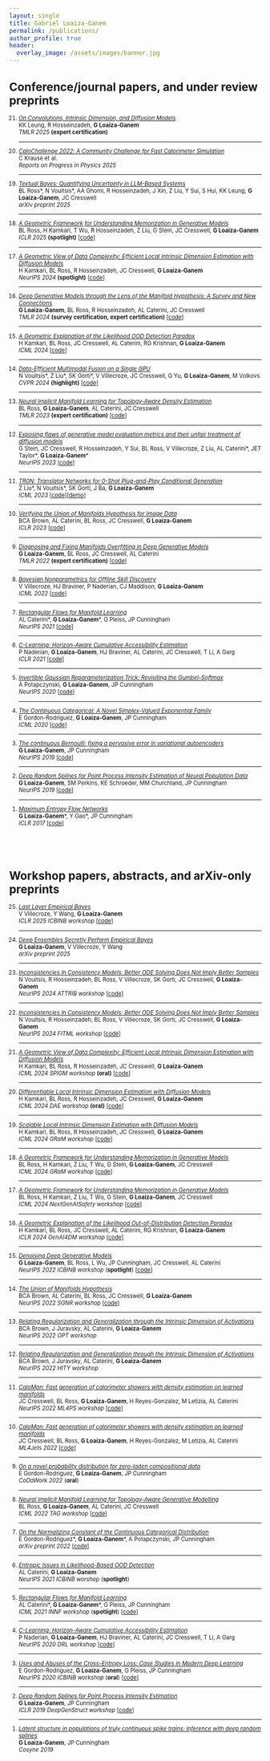 ```yaml
---
layout: single
title: Gabriel Loaiza-Ganem
permalink: /publications/
author_profile: true
header:
  overlay_image: /assets/images/banner.jpg
---
```

<div style="font-size: 0.8em;">

<h1>Conference/journal papers, and under review preprints</h1>

<ol reversed>

  <li>
    <a href="https://arxiv.org/pdf/2506.20705"><em>On Convolutions, Intrinsic Dimension, and Diffusion Models</em></a><br>
    KK Leung, R Hosseinzadeh, <strong>G Loaiza-Ganem</strong><br>
    <em>TMLR 2025</em> <strong>(expert certification)</strong>
  </li>
  <hr>
  
  <li>
    <a href="https://arxiv.org/pdf/2410.21611"><em>CaloChallenge 2022: A Community Challenge for Fast Calorimeter Simulation</em></a><br>
    C Krause et al.<br>
    <em>Reports on Progress in Physics 2025</em>
  </li>
  <hr>

  <li>
    <a href="https://arxiv.org/pdf/2506.10060"><em>Textual Bayes: Quantifying Uncertainty in LLM-Based Systems</em></a><br>
    BL Ross*, N Vouitsis*, AA Ghomi, R Hosseinzadeh, J Xin, Z Liu, Y Sui, S Hui, KK Leung, <strong>G Loaiza-Ganem</strong>, JC Cresswell<br>
    <em>arXiv preprint 2025</em>
  </li>
  <hr>

  <li>
    <a href="https://arxiv.org/pdf/2411.00113"><em>A Geometric Framework for Understanding Memorization in Generative Models</em></a><br>
    BL Ross, H Kamkari, T Wu, R Hosseinzadeh, Z Liu, G Stein, JC Cresswell, <strong>G Loaiza-Ganem</strong><br>
    <em>ICLR 2025</em> <strong>(spotlight)</strong> [<a href="https://github.com/layer6ai-labs/diffusion_memorization/">code</a>]
  </li>
  <hr>
  
  <li>
    <a href="https://arxiv.org/pdf/2406.03537"><em>A Geometric View of Data Complexity: Efficient Local Intrinsic Dimension Estimation with Diffusion Models</em></a><br>
    H Kamkari, BL Ross, R Hosseinzadeh, JC Cresswell, <strong>G Loaiza-Ganem</strong><br>
    <em>NeurIPS 2024</em> <strong>(spotlight)</strong> [<a href="https://github.com/layer6ai-labs/flipd">code</a>]
  </li>
  <hr>
  
  <li>
    <a href="https://arxiv.org/pdf/2404.02954"><em>Deep Generative Models through the Lens of the Manifold Hypothesis: A Survey and New Connections</em></a><br>
    <strong>G Loaiza-Ganem</strong>, BL Ross, R Hosseinzadeh, AL Caterini, JC Cresswell<br>
    <em>TMLR 2024</em> <strong>(survey certification, expert certification)</strong> [<a href="https://github.com/layer6ai-labs/dgm_manifold_survey">code</a>]
  </li>
  <hr>
  
  <li>
    <a href="https://arxiv.org/pdf/2403.18910"><em>A Geometric Explanation of the Likelihood OOD Detection Paradox</em></a><br>
    H Kamkari, BL Ross, JC Cresswell, AL Caterini, RG Krishnan, <strong>G Loaiza-Ganem</strong><br>
    <em>ICML 2024</em> [<a href="https://github.com/layer6ai-labs/dgm_ood_detection">code</a>]
  </li>
  <hr>
  
  <li>
    <a href="https://arxiv.org/pdf/2312.10144"><em>Data-Efficient Multimodal Fusion on a Single GPU</em></a><br>
    N Vouitsis*, Z Liu*, SK Gorti*, V Villecroze, JC Cresswell, G Yu, <strong>G Loaiza-Ganem</strong>, M Volkovs<br>
    <em>CVPR 2024</em> <strong>(highlight)</strong> [<a href="https://github.com/layer6ai-labs/fusemix">code</a>]
  </li>
  <hr>
  
  <li>
    <a href="https://arxiv.org/pdf/2206.11267"><em>Neural Implicit Manifold Learning for Topology-Aware Density Estimation</em></a><br>
    BL Ross, <strong>G Loaiza-Ganem</strong>, AL Caterini, JC Cresswell<br>
    <em>TMLR 2023</em> <strong>(expert certification)</strong> [<a href="https://github.com/layer6ai-labs/implicit-manifolds">code</a>]
  </li>
  <hr>
  
  <li>
    <a href="https://arxiv.org/pdf/2306.04675.pdf"><em>Exposing flaws of generative model evaluation metrics and their unfair treatment of diffusion models</em></a><br>
    G Stein, JC Cresswell, R Hosseinzadeh, Y Sui, BL Ross, V Villecroze, Z Liu, AL Caterini*, JET Taylor*, <strong>G Loaiza-Ganem</strong>*<br>
    <em>NeurIPS 2023</em> [<a href="https://github.com/layer6ai-labs/dgm-eval">code</a>]
  </li>
  <hr>
  
  <li>
    <a href="https://arxiv.org/pdf/2304.13742.pdf"><em>TR0N: Translator Networks for 0-Shot Plug-and-Play Conditional Generation</em></a><br>
    Z Liu*, N Vouitsis*, SK Gorti, J Ba, <strong>G Loaiza-Ganem</strong><br>
    <em>ICML 2023</em> [<a href="https://github.com/layer6ai-labs/tr0n">code</a>][<a href="https://huggingface.co/spaces/Layer6/TR0N">demo</a>]
  </li>
  <hr>
  
  <li>
    <a href="https://openreview.net/pdf?id=Rvee9CAX4fi"><em>Verifying the Union of Manifolds Hypothesis for Image Data</em></a><br>
    BCA Brown, AL Caterini, BL Ross, JC Cresswell, <strong>G Loaiza-Ganem</strong><br>
    <em>ICLR 2023</em> [<a href="https://github.com/layer6ai-labs/UoMH">code</a>]
  </li>
  <hr>
  
  <li>
    <a href="https://arxiv.org/pdf/2204.07172.pdf"><em>Diagnosing and Fixing Manifolds Overfitting in Deep Generative Models</em></a><br>
    <strong>G Loaiza-Ganem</strong>, BL Ross, JC Cresswell, AL Caterini<br>
    <em>TMLR 2022</em> <strong>(expert certification)</strong> [<a href="https://github.com/layer6ai-labs/two_step_zoo">code</a>]
  </li>
  <hr>
  
  <li>
    <a href="https://proceedings.mlr.press/v162/villecroze22a/villecroze22a.pdf"><em>Bayesian Nonparametrics for Offline Skill Discovery</em></a><br>
    V Villecroze, HJ Braviner, P Naderian, CJ Maddison, <strong>G Loaiza-Ganem</strong><br>
    <em>ICML 2022</em> [<a href="https://github.com/layer6ai-labs/BNPO">code</a>]
  </li>
  <hr>
  
  <li>
    <a href="https://arxiv.org/pdf/2106.01413.pdf"><em>Rectangular Flows for Manifold Learning</em></a><br>
    AL Caterini*, <strong>G Loaiza-Ganem</strong>*, G Pleiss, JP Cunningham<br>
    <em>NeurIPS 2021</em> [<a href="https://github.com/layer6ai-labs/rectangular-flows">code</a>]
  </li>
  <hr>
  
  <li>
    <a href="https://arxiv.org/pdf/2011.12363.pdf"><em>C-Learning: Horizon-Aware Cumulative Accessibility Estimation</em></a><br>
    P Naderian, <strong>G Loaiza-Ganem</strong>,  HJ Braviner, AL Caterini, JC Cresswell, T Li, A Garg<br>
    <em>ICLR 2021</em> [<a href="https://github.com/layer6ai-labs/CAE">code</a>]
  </li>
  <hr>
  
  <li>
    <a href="https://arxiv.org/pdf/1912.09588.pdf"><em>Invertible Gaussian Reparameterization Trick: Revisiting the Gumbel-Softmax</em></a><br>
    A Potapczynski, <strong>G Loaiza-Ganem</strong>, JP Cunningham<br>
    <em>NeurIPS 2020</em> [<a href="https://github.com/cunningham-lab/igr">code</a>]
  </li>
  <hr>
  
  <li>
    <a href="https://arxiv.org/pdf/2002.08563.pdf"><em>The Continuous Categorical: A Novel Simplex-Valued Exponential Family</em></a><br>
    E Gordon-Rodriguez, <strong>G Loaiza-Ganem</strong>, JP Cunningham<br>
    <em>ICML 2020</em> [<a href="https://github.com/cunningham-lab/cb_and_cc">code</a>]
  </li>
  <hr>
  
  <li>
    <a href="https://proceedings.neurips.cc/paper/2019/hash/f82798ec8909d23e55679ee26bb26437-Abstract.html"><em>The continuous Bernoulli: fixing a pervasive error in variational autoencoders</em></a><br>
    <strong>G Loaiza-Ganem</strong>, JP Cunningham<br>
    <em>NeurIPS 2019</em> [<a href="https://github.com/cunningham-lab/cb_and_cc">code</a>]
  </li>
  <hr>
  
  <li>
    <a href="https://proceedings.neurips.cc/paper_files/paper/2019/hash/d26e5e36c1b0b620407eadabb6c0c5c2-Abstract.html"><em>Deep Random Splines for Point Process Intensity Estimation of Neural Population Data</em></a><br>
    <strong>G Loaiza-Ganem</strong>, SM Perkins, KE Schroeder, MM Churchland, JP Cunningham<br>
    <em>NeurIPS 2019</em> [<a href="https://github.com/cunningham-lab/drs">code</a>]
  </li>
  <hr>
  
  <li>
    <a href="https://arxiv.org/pdf/1701.03504.pdf"><em>Maximum Entropy Flow Networks</em></a><br>
    <strong>G Loaiza-Ganem</strong>*, Y Gao*, JP Cunningham<br>
    <em>ICLR 2017</em> [<a href="https://github.com/gabloa/max_ent_flow_nets">code</a>]
  </li>
  
</ol>





<br><br><br>

<h1>Workshop papers, abstracts, and arXiv-only preprints</h1>

<ol reversed>

  <li>
    <a href="https://arxiv.org/pdf/2505.15888"><em>Last Layer Empirical Bayes</em></a><br>
    V Villecroze, Y Wang, <strong>G Loaiza-Ganem</strong><br>
    <em>ICLR 2025 ICBINB workshop</em> [<a href="https://github.com/layer6ai-labs/last_layer_empirical_bayes">code</a>]
  </li>
  <hr>
  
  <li>
    <a href="https://arxiv.org/pdf/2501.17917"><em>Deep Ensembles Secretly Perform Empirical Bayes</em></a><br>
    <strong>G Loaiza-Ganem</strong>, V Villecroze, Y Wang<br>
    <em>arXiv preprint 2025</em>
  </li>
  <hr>
  
  <li>
    <a href="https://arxiv.org/pdf/2411.08954"><em>Inconsistencies In Consistency Models: Better ODE Solving Does Not Imply Better Samples</em></a><br>
    N Vouitsis, R Hosseinzadeh, BL Ross, V Villecroze, SK Gorti, JC Cresswell, <strong>G Loaiza-Ganem</strong><br>
    <em>NeurIPS 2024 ATTRIB workshop</em> [<a href="https://github.com/layer6ai-labs/direct-cms">code</a>]
  </li>
  <hr>
  
  <li>
    <a href="https://openreview.net/pdf?id=2p4ES8QPUi"><em>Inconsistencies In Consistency Models: Better ODE Solving Does Not Imply Better Samples</em></a><br>
    N Vouitsis, R Hosseinzadeh, BL Ross, V Villecroze, SK Gorti, JC Cresswell, <strong>G Loaiza-Ganem</strong><br>
    <em>NeurIPS 2024 FITML workshop</em> [<a href="https://github.com/layer6ai-labs/direct-cms">code</a>]
  </li>
  <hr>
  
  <li>
    <a href="https://openreview.net/pdf?id=wc044k7QBj"><em>A Geometric View of Data Complexity: Efficient Local Intrinsic Dimension Estimation with Diffusion Models</em></a><br>
    H Kamkari, BL Ross, R Hosseinzadeh, JC Cresswell, <strong>G Loaiza-Ganem</strong><br>
    <em>ICML 2024 SPIGM workshop</em> <strong>(oral)</strong> [<a href="https://github.com/layer6ai-labs/flipd">code</a>]
  </li>
  <hr>
  
  <li>
    <a href="https://differentiable.xyz/papers-2024/paper_50.pdf"><em>Differentiable Local Intrinsic Dimension Estimation with Diffusion Models</em></a><br>
    H Kamkari, BL Ross, R Hosseinzadeh, JC Cresswell, <strong>G Loaiza-Ganem</strong><br>
    <em>ICML 2024 DAE workshop</em> <strong>(oral)</strong> [<a href="https://github.com/layer6ai-labs/flipd">code</a>]
  </li>
  <hr>
  
  <li>
    <a href="https://openreview.net/pdf?id=89R5ZB5rc6"><em>Scalable Local Intrinsic Dimension Estimation with Diffusion Models</em></a><br>
    H Kamkari, BL Ross, R Hosseinzadeh, JC Cresswell, <strong>G Loaiza-Ganem</strong><br>
    <em>ICML 2024 GRaM workshop</em> [<a href="https://github.com/layer6ai-labs/flipd">code</a>]
  </li>
  <hr>
  
  <li>
    <a href="https://openreview.net/pdf?id=sGHeIefdvL"><em>A Geometric Framework for Understanding Memorization in Generative Models</em></a><br>
    BL Ross, H Kamkari, Z Liu, T Wu, G Stein, <strong>G Loaiza-Ganem</strong>, JC Cresswell<br>
    <em>ICML 2024 GRaM workshop</em> [<a href="https://github.com/layer6ai-labs/diffusion_memorization/">code</a>]
  </li>
  <hr>
  
  <li>
    <a href="https://openreview.net/pdf?id=aq6btjS3ZG"><em>A Geometric Framework for Understanding Memorization in Generative Models</em></a><br>
    BL Ross, H Kamkari, Z Liu, T Wu, G Stein, <strong>G Loaiza-Ganem</strong>, JC Cresswell<br>
    <em>ICML 2024 NextGenAISafety workshop</em> [<a href="https://github.com/layer6ai-labs/diffusion_memorization/">code</a>]
  </li>
  <hr>
  
  <li>
    <a href="https://arxiv.org/pdf/2403.18910"><em>A Geometric Explanation of the Likelihood Out-of-Distribution Detection Paradox</em></a><br>
    H Kamkari, BL Ross, JC Cresswell, AL Caterini, RG Krishnan, <strong>G Loaiza-Ganem</strong><br>
    <em>ICLR 2024 GenAI4DM workshop</em> [<a href="https://github.com/layer6ai-labs/dgm_ood_detection">code</a>]
  </li>
  <hr>
  
  <li>
    <a href="https://proceedings.mlr.press/v187/loaiza-ganem23a/loaiza-ganem23a.pdf"><em>Denoising Deep Generative Models</em></a><br>
    <strong>G Loaiza-Ganem</strong>, BL Ross, L Wu, JP Cunningham, JC Cresswell, AL Caterini<br>
    <em>NeurIPS 2022 ICBINB workshop</em> (<strong>spotlight</strong>) [<a href="https://github.com/layer6ai-labs/denoising_dgms">code</a>]
  </li>
  <hr>
  
  <li>
    <a href="https://openreview.net/pdf?id=aJp8UXRKvVm"><em>The Union of Manifolds Hypothesis</em></a><br>
    BCA Brown, AL Caterini, BL Ross, JC Cresswell, <strong>G Loaiza-Ganem</strong><br>
    <em>NeurIPS 2022 SGNR workshop</em> [<a href="https://github.com/layer6ai-labs/UoMH">code</a>]
  </li>
  <hr>
  
  <li>
    <a href="https://arxiv.org/pdf/2211.13239.pdf"><em>Relating Regularization and Generalization through the Intrinsic Dimension of Activations</em></a><br>
    BCA Brown, J Juravsky, AL Caterini, <strong>G Loaiza-Ganem</strong><br>
    <em>NeurIPS 2022 OPT workshop</em>
  </li>
  <hr>
  
  <li>
    <a href="https://openreview.net/pdf?id=3ajyK7Mvl7"><em>Relating Regularization and Generalization through the Intrinsic Dimension of Activations</em></a><br>
    BCA Brown, J Juravsky, AL Caterini, <strong>G Loaiza-Ganem</strong><br>
    <em>NeurIPS 2022 HITY workshop</em>
  </li>
  <hr>
  
  <li>
    <a href="https://ml4physicalsciences.github.io/2022/files/NeurIPS_ML4PS_2022_24.pdf"><em>CaloMan: Fast generation of calorimeter showers with density estimation on learned manifolds</em></a><br>
    JC Cresswell, BL Ross, <strong>G Loaiza-Ganem</strong>, H Reyes-Gonzalez, M Letizia, AL Caterini<br>
    <em>NeurIPS 2022 ML4PS workshop</em> [<a href="https://github.com/layer6ai-labs/calo-man">code</a>]
  </li>
  <hr>
  
  <li>
    <a href="https://indico.cern.ch/event/1159913/book-of-abstracts.pdf"><em>CaloMan: Fast generation of calorimeter showers with density estimation on learned manifolds</em></a><br>
    JC Cresswell, BL Ross, <strong>G Loaiza-Ganem</strong>, H Reyes-Gonzalez, M Letizia, AL Caterini<br>
    <em>ML4Jets 2022</em> [<a href="https://github.com/layer6ai-labs/calo-man">code</a>]
  </li>
  <hr>
  
  <li>
    <a href="https://www.elliottgordonrodriguez.com/CodaWork.pdf"><em>On a novel probability distribution for zero-laden compositional data</em></a><br>
    E Gordon-Rodriguez, <strong>G Loaiza-Ganem</strong>, JP Cunningham<br>
    <em>CoDaWork 2022</em> (<strong>oral</strong>)
  </li>
  <hr>
  
  <li>
    <a href="https://drive.google.com/file/d/1SnvO3QDArDQNMXE78qQQmgU80nL2WVrp/view"><em>Neural Implicit Manifold Learning for Topology-Aware Generative Modelling</em></a><br>
    BL Ross, <strong>G Loaiza-Ganem</strong>, AL Caterini, JC Cresswell<br>
    <em>ICML 2022 TAG workshop</em> [<a href="https://github.com/layer6ai-labs/implicit-manifolds">code</a>]
  </li>
  <hr>
  
  <li>
    <a href="https://arxiv.org/pdf/2204.13290.pdf"><em>On the Normalizing Constant of the Continuous Categorical Distribution</em></a><br>
    E Gordon-Rodriguez*, <strong>G Loaiza-Ganem</strong>*, A Potapczynski, JP Cunningham<br>
    <em>arXiv preprint 2022</em> [<a href="https://github.com/cunningham-lab/cb_and_cc">code</a>]
  </li>
  <hr>
  
  <li>
    <a href="https://arxiv.org/pdf/2109.10794"><em>Entropic Issues in Likelihood-Based OOD Detection</em></a><br>
    AL Caterini, <strong>G Loaiza-Ganem</strong><br>
    <em>NeurIPS 2021 ICBINB worshop</em> (<strong>spotlight</strong>)
  </li>
  <hr>
  
  <li>
    <a href="https://openreview.net/forum?id=s-Fg3dXQzyS"><em>Rectangular Flows for Manifold Learning</em></a><br>
    AL Caterini*, <strong>G Loaiza-Ganem</strong>*, G Pleiss, JP Cunningham<br>
    <em>ICML 2021 INNF workshop</em> (<strong>spotlight</strong>) [<a href="https://github.com/layer6ai-labs/rectangular-flows">code</a>]
  </li>
  <hr>
  
  <li>
    <a href="https://arxiv.org/pdf/2011.12363.pdf"><em>C-Learning: Horizon-Aware Cumulative Accessibility Estimation</em></a><br>
    P Naderian, <strong>G Loaiza-Ganem</strong>, HJ Braviner, AL Caterini, JC Cresswell, T Li, A Garg<br>
    <em>NeurIPS 2020 DRL workshop</em> [<a href="https://github.com/layer6ai-labs/CAE">code</a>]
  </li>
  <hr>
  
  <li>
    <a href="https://arxiv.org/pdf/2011.05231.pdf"><em>Uses and Abuses of the Cross-Entropy Loss: Case Studies in Modern Deep Learning</em></a><br>
    E Gordon-Rodriguez, <strong>G Loaiza-Ganem</strong>, G Pleiss, JP Cunningham<br>
    <em>NeurIPS 2020 ICBINB workshop</em> (<strong>oral</strong>) [<a href="https://github.com/cunningham-lab/cb_and_cc">code</a>]
  </li>
  <hr>
  
  <li>
    <a href="https://openreview.net/pdf?id=rJl97IIt_E"><em>Deep Random Splines for Point Process Intensity Estimation</em></a><br>
    <strong>G Loaiza-Ganem</strong>, JP Cunningham<br>
    <em>ICLR 2019 DeepGenStruct workshop</em> [<a href="https://github.com/cunningham-lab/drs">code</a>]
  </li>
  <hr>
  
  <li>
    <a href="https://static1.squarespace.com/static/6102ca347474c263c40150cd/t/610870e413620c4a9e8f3b04/1627943146757/Cosyne2019_program_book.pdf"><em>Latent structure in populations of truly continuous spike trains: inference with deep random splines</em></a><br>
    <strong>G Loaiza-Ganem</strong>, JP Cunningham<br>
    <em>Cosyne 2019</em>
  </li>
  
</ol>

</div>
